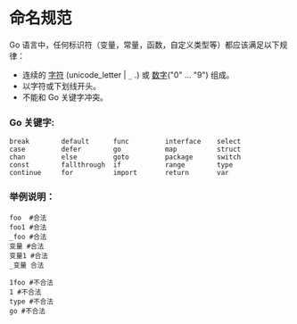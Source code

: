 # 命名规范

Go 语言中，任何标识符（变量，常量，函数，自定义类型等）都应该满足以下规律：

- 连续的 [字符](https://golang.org/ref/spec#letter) (unicode_letter | `_` .) 或 [数字](https://golang.org/ref/spec#unicode_digit)("0" … "9") 组成。
- 以字符或下划线开头。
- 不能和 Go 关键字冲突。

### Go 关键字:

```golang
break        default      func         interface    select
case         defer        go           map          struct
chan         else         goto         package      switch
const        fallthrough  if           range        type
continue     for          import       return       var
```

### 举例说明：

```
foo  #合法
foo1 #合法
_foo #合法
变量 #合法
变量1 #合法
_变量 合法

1foo #不合法
1 #不合法
type #不合法
go #不合法

```
